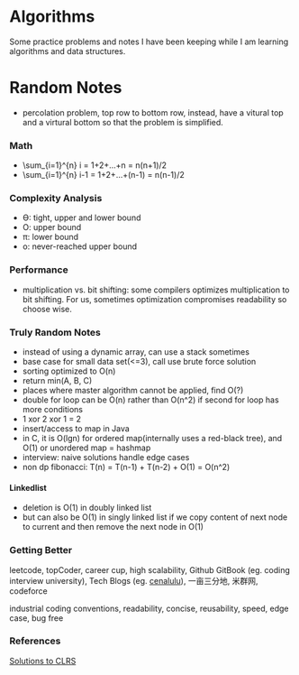 # Algorithms

Some practice problems and notes I have been keeping while I am learning
algorithms and data structures.

# Random Notes

+ percolation problem, top row to bottom row, instead, have a vitural top and a virtural bottom so that the problem is simplified.

### Math
+ \sum_{i=1}^{n} i = 1+2+...+n = n(n+1)/2
+ \sum_{i=1}^{n} i-1 = 1+2+...+(n-1) = n(n-1)/2

### Complexity Analysis
+ ϴ: tight, upper and lower bound
+ O: upper bound
+ π: lower bound
+ o: never-reached upper bound 

### Performance
+ multiplication vs. bit shifting: some compilers optimizes multiplication to bit shifting. For us, sometimes optimization compromises readability so choose wise.


### Truly Random Notes
- instead of using a dynamic array, can use a stack sometimes
- base case for small data set(<=3), call use brute force solution 
- sorting optimized to O(n)
- return min(A, B, C)
- places where master algorithm cannot be applied, find O(?)
- double for loop can be O(n) rather than O(n^2) if second for loop has more
  conditions
- 1 xor 2 xor 1 = 2
- insert/access to map in Java
- in C, it is O(lgn) for ordered map(internally uses a red-black tree), and
  O(1) or unordered map = hashmap
- interview: naive solutions handle edge cases
- non dp fibonacci: T(n) = T(n-1) + T(n-2) + O(1) = O(n^2)

#### Linkedlist
- deletion is O(1) in doubly linked list
- but can also be O(1) in singly linked list if we copy content of next node to current and then remove the next node in O(1)


### Getting Better
leetcode, topCoder, career cup, high scalability, Github GitBook (eg. coding interview university), Tech Blogs (eg. [cenalulu](http://cenalulu.github.io/)), 一亩三分地, 米群网, codeforce

industrial coding conventions, readability, concise, reusability, speed, edge case, bug free

### References
[Solutions to CLRS](http://www.math.rutgers.edu/~ajl213/CLRS/CLRS.html)

